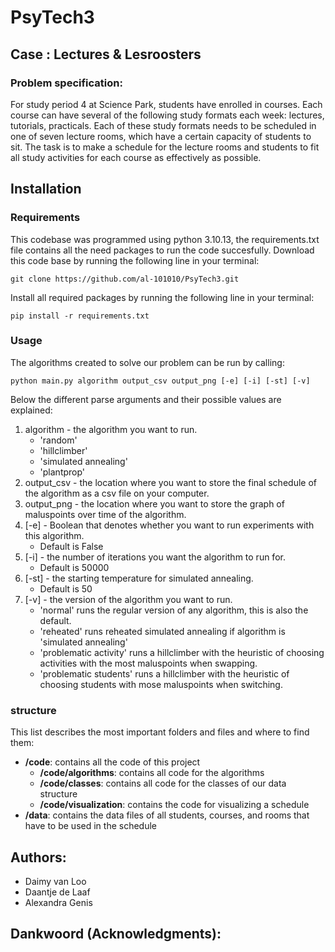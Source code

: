 # PsyTech3

## Case : Lectures & Lesroosters

### Problem specification: 
For study period 4 at Science Park, students have enrolled in courses. Each course can have 
several of the following study formats each week: lectures, tutorials, practicals.
Each of these study formats needs to be scheduled in one of seven lecture rooms, which 
have a certain capacity of students to sit. The task is to make a schedule for the lecture rooms 
and students to fit all study activities for each course as effectively as possible.

## Installation
### Requirements
This codebase was programmed using python 3.10.13, the requirements.txt file contains all the need packages to run the code succesfully.
Download this code base by running the following line in your terminal:

```git clone https://github.com/al-101010/PsyTech3.git```

Install all required packages by running the following line in your terminal:

```pip install -r requirements.txt```

### Usage
The algorithms created to solve our problem can be run by calling:

```python main.py algorithm output_csv output_png [-e] [-i] [-st] [-v]```

Below the different parse arguments and their possible values are explained:
1. algorithm - the algorithm you want to run.
    - 'random'
    - 'hillclimber'
    - 'simulated annealing'
    - 'plantprop'
2. output_csv - the location where you want to store the final schedule of the algorithm as a csv file on your computer.
3. output_png - the location where you want to store the graph of maluspoints over time of the algorithm.
4. [-e] - Boolean that denotes whether you want to run experiments with this algorithm.
    - Default is False
5. [-i] - the number of iterations you want the algorithm to run for.
    - Default is 50000
6. [-st] - the starting temperature for simulated annealing.
    - Default is 50
7. [-v] - the version of the algorithm you want to run.
    - 'normal' runs the regular version of any algorithm, this is also the default.
    - 'reheated' runs reheated simulated annealing if algorithm is 'simulated annealing'
    - 'problematic activity' runs a hillclimber with the heuristic of choosing activities with the most maluspoints when swapping.
    - 'problematic students' runs a hillclimber with the heuristic of choosing students with mose maluspoints when switching.

### structure
This list describes the most important folders and files and where to find them:
- **/code**: contains all the code of this project
    - **/code/algorithms**: contains all code for the algorithms
    - **/code/classes**: contains all code for the classes of our data structure
    - **/code/visualization**: contains the code for visualizing a schedule
- **/data**: contains the data files of all students, courses, and rooms that have to be used in the schedule
    
## Authors: 
- Daimy van Loo 
- Daantje de Laaf
- Alexandra Genis

## Dankwoord (Acknowledgments):



